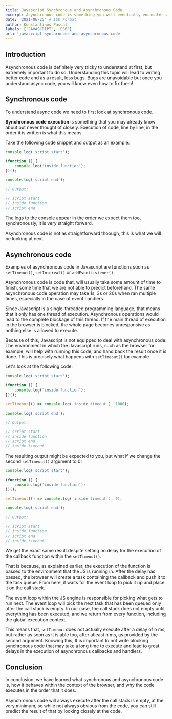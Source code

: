 ```yaml
---
title: Javascript Synchronous and Asynchronous Code
excerpt: Asynchronous code is something you will eventually encounter when learning Javascript. It is a very confusing topic and difficult to grasp at first, especially when not having background with other programming languages.
date: '2021-06-25' # ISO Format
author: Konstantinos Pascal
labels: ['JAVASCRIPT', 'ES6']
url: 'javascript-synchronous-and-asynchronous-code'
---
```


## Introduction

Asynchronous code is definitely very tricky to understand at first, but extremely important to do so. Understanding this topic will lead to writing better code and as a result, less bugs. Bugs are unavoidable but once you understand async code, you will know even how to fix them!

## Synchronous code

To understand async code we need to first look at synchronous code.

**Synchronous code execution** is something that you may already know about but never thought of closely. Execution of code, line by line, in the order it is written is what this means.

Take the following code snippet and output as an example:

```javascript
console.log('script start');

(function () {
	console.log('inside function');
})();

console.log('script end');

// Output:

// script start
// inside function
// script end
```

The logs to the console appear in the order we expect them too, synchronously, it is very straight forward.

Asynchronous code is not as straightforward thoough, this is what we will be looking at next.

## Asynchronous code

Examples of asynchronous code in Javascript are functions such as `setTimeout()`, `setInterval()` or `addEventListener()`.

Asynchronous code is code that, will usually take some amount of time to finish, some time that we are not able to predict beforehand. The same asynchronous code operation may take 1s, 3s or 20s when ran multiple times, especially in the case of event handlers.

Since Javascript is a single-threaded programming language, that means that it only has one thread of execution. Asynchronous operations would lead to the complete blockage of this thread. If the main thread of execution in the browser is blocked, the whole page becomes unresponsive as nothing else is allowed to execute.

Because of this, Javascript is not equipped to deal with asynchronous code. The environment in which the Javascript runs, such as the browser for example, will help with running this code, and hand back the result once it is done. This is precisely what happens with `setTimeout()` for example.

Let's look at the following code:

```javascript
console.log('script start');

(function () {
	console.log('inside function');
})();

setTimeout(() => console.log('inside timeout'), 1000);

console.log('script end');

// Output:

// script start
// inside function
// script end
// inside timeout
```

The resulting output might be expected to you, but what if we change the second `setTimeout()` argument to 0:

```javascript
console.log('script start');

(function () {
	console.log('inside function');
})();

setTimeout(() => console.log('inside timeout'), 0);

console.log('script end');

// Output:

// script start
// inside function
// script end
// inside timeout
```

We get the exact same result despite setting no delay for the execution of the callback function within the `setTimeout()`.

That is because, as explained earlier, the execution of the function is passed to the environment that the JS is running in. After the delay has passed, the browser will create a task containing the callback and push it to the task queue. From here, it waits for the event loop to pick it up and place it on the call stack.

The event loop within the JS engine is responsible for picking what gets to run next. The event loop will pick the next task that has been queued only after the call stack is empty. In our case, the call stack does not empty until everything has been executed, and we return from every function, including the global execution context.

This means that, `setTimeout` does not actually execute after a delay of n ms, but rather as soon as it is able too, after atleast n ms, as provided by the second argument. Knowing this, It is important to not write blocking synchronous code that may take a long time to execute and lead to great delays in the execution of asynchronous callbacks and handlers.

## Conclusion

In conclusion, we have learned what synchronous and asynchronous code is, how it behaves within the context of the browser, and why the code executes in the order that it does.

Asynchronous code will always execute after the call stack is empty, at the very minimum, so while not always obvious from the code, you can still predict the result of that by looking closely at the code.
